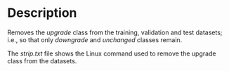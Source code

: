 # Description
Removes the _upgrade_ class from the training, validation and test datasets;
i.e., so that only _downgrade_ and _unchanged_ classes remain.

The _strip.txt_ file shows the Linux command used to remove the upgrade class from the datasets.
